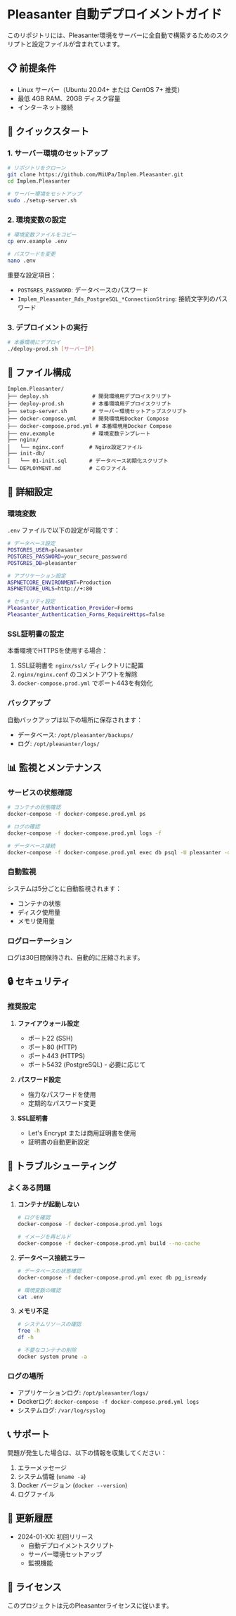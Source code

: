 # Pleasanter 自動デプロイメントガイド

このリポジトリには、Pleasanter環境をサーバーに全自動で構築するためのスクリプトと設定ファイルが含まれています。

## 📋 前提条件

- Linux サーバー（Ubuntu 20.04+ または CentOS 7+ 推奨）
- 最低 4GB RAM、20GB ディスク容量
- インターネット接続

## 🚀 クイックスタート

### 1. サーバー環境のセットアップ

```bash
# リポジトリをクローン
git clone https://github.com/MiUPa/Implem.Pleasanter.git
cd Implem.Pleasanter

# サーバー環境をセットアップ
sudo ./setup-server.sh
```

### 2. 環境変数の設定

```bash
# 環境変数ファイルをコピー
cp env.example .env

# パスワードを変更
nano .env
```

重要な設定項目：
- `POSTGRES_PASSWORD`: データベースのパスワード
- `Implem_Pleasanter_Rds_PostgreSQL_*ConnectionString`: 接続文字列のパスワード

### 3. デプロイメントの実行

```bash
# 本番環境にデプロイ
./deploy-prod.sh [サーバーIP]
```

## 📁 ファイル構成

```
Implem.Pleasanter/
├── deploy.sh              # 開発環境用デプロイスクリプト
├── deploy-prod.sh         # 本番環境用デプロイスクリプト
├── setup-server.sh        # サーバー環境セットアップスクリプト
├── docker-compose.yml     # 開発環境用Docker Compose
├── docker-compose.prod.yml # 本番環境用Docker Compose
├── env.example            # 環境変数テンプレート
├── nginx/
│   └── nginx.conf        # Nginx設定ファイル
├── init-db/
│   └── 01-init.sql       # データベース初期化スクリプト
└── DEPLOYMENT.md         # このファイル
```

## 🔧 詳細設定

### 環境変数

`.env` ファイルで以下の設定が可能です：

```bash
# データベース設定
POSTGRES_USER=pleasanter
POSTGRES_PASSWORD=your_secure_password
POSTGRES_DB=pleasanter

# アプリケーション設定
ASPNETCORE_ENVIRONMENT=Production
ASPNETCORE_URLS=http://+:80

# セキュリティ設定
Pleasanter_Authentication_Provider=Forms
Pleasanter_Authentication_Forms_RequireHttps=false
```

### SSL証明書の設定

本番環境でHTTPSを使用する場合：

1. SSL証明書を `nginx/ssl/` ディレクトリに配置
2. `nginx/nginx.conf` のコメントアウトを解除
3. `docker-compose.prod.yml` でポート443を有効化

### バックアップ

自動バックアップは以下の場所に保存されます：
- データベース: `/opt/pleasanter/backups/`
- ログ: `/opt/pleasanter/logs/`

## 📊 監視とメンテナンス

### サービスの状態確認

```bash
# コンテナの状態確認
docker-compose -f docker-compose.prod.yml ps

# ログの確認
docker-compose -f docker-compose.prod.yml logs -f

# データベース接続
docker-compose -f docker-compose.prod.yml exec db psql -U pleasanter -d pleasanter
```

### 自動監視

システムは5分ごとに自動監視されます：
- コンテナの状態
- ディスク使用量
- メモリ使用量

### ログローテーション

ログは30日間保持され、自動的に圧縮されます。

## 🔒 セキュリティ

### 推奨設定

1. **ファイアウォール設定**
   - ポート22 (SSH)
   - ポート80 (HTTP)
   - ポート443 (HTTPS)
   - ポート5432 (PostgreSQL) - 必要に応じて

2. **パスワード設定**
   - 強力なパスワードを使用
   - 定期的なパスワード変更

3. **SSL証明書**
   - Let's Encrypt または商用証明書を使用
   - 証明書の自動更新設定

## 🚨 トラブルシューティング

### よくある問題

1. **コンテナが起動しない**
   ```bash
   # ログを確認
   docker-compose -f docker-compose.prod.yml logs
   
   # イメージを再ビルド
   docker-compose -f docker-compose.prod.yml build --no-cache
   ```

2. **データベース接続エラー**
   ```bash
   # データベースの状態確認
   docker-compose -f docker-compose.prod.yml exec db pg_isready
   
   # 環境変数の確認
   cat .env
   ```

3. **メモリ不足**
   ```bash
   # システムリソースの確認
   free -h
   df -h
   
   # 不要なコンテナの削除
   docker system prune -a
   ```

### ログの場所

- アプリケーションログ: `/opt/pleasanter/logs/`
- Dockerログ: `docker-compose -f docker-compose.prod.yml logs`
- システムログ: `/var/log/syslog`

## 📞 サポート

問題が発生した場合は、以下の情報を収集してください：

1. エラーメッセージ
2. システム情報 (`uname -a`)
3. Docker バージョン (`docker --version`)
4. ログファイル

## 📝 更新履歴

- 2024-01-XX: 初回リリース
  - 自動デプロイメントスクリプト
  - サーバー環境セットアップ
  - 監視機能

## 📄 ライセンス

このプロジェクトは元のPleasanterライセンスに従います。 